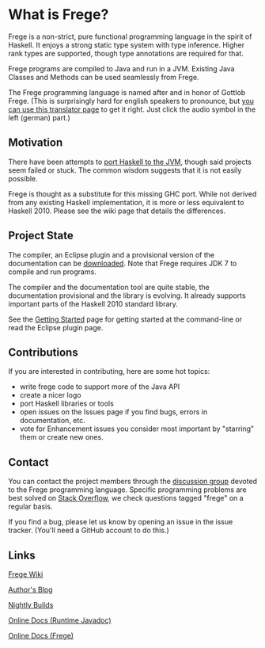 What is Frege?
==============

Frege is a non-strict, pure functional programming language in the spirit of Haskell. It enjoys a strong static type system with type inference. Higher rank types are supported, though type annotations are required for that.

Frege programs are compiled to Java and run in a JVM. Existing Java Classes and Methods can be used seamlessly from Frege.

The Frege programming language is named after and in honor of Gottlob Frege. (This is surprisingly hard for english speakers to pronounce, but [you can use this translator page](http://translate.google.de/#de/en/Frege) to get it right. Just click the audio symbol in the left (german) part.)

Motivation
----------

There have been attempts to [port Haskell to the JVM](http://www.haskell.org/haskellwiki/GHC/FAQ#Why_isn.27t_GHC_available_for_.NET_or_on_the_JVM.3F), though said projects seem failed or stuck. The common wisdom suggests that it is not easily possible.

Frege is thought as a substitute for this missing GHC port. While not derived from any existing Haskell implementation, it is more or less equivalent to Haskell 2010. Please see the wiki page that details the differences.

Project State
-------------

The compiler, an Eclipse plugin and a provisional version of the documentation can be [downloaded](http://code.google.com/p/frege/downloads/list). Note that Frege requires JDK 7 to compile and run programs.

The compiler and the documentation tool are quite stable, the documentation provisional and the library is evolving. It already supports important parts of the Haskell 2010 standard library.

See the [Getting Started](https://github.com/Frege/frege/wiki/Getting-Started) page for getting started at the command-line or read the Eclipse plugin page.

Contributions
-------------

If you are interested in contributing, here are some hot topics:

* write frege code to support more of the Java API
* create a nicer logo
* port Haskell libraries or tools
* open issues on the Issues page if you find bugs, errors in documentation, etc.
* vote for Enhancement issues you consider most important by "starring" them or create new ones.

Contact
-------

You can contact the project members through the
[discussion group](http://groups.google.com/group/frege-programming-language)
devoted to the Frege programming language.
Specific programming problems are best solved on
[Stack Overflow](http://stackoverflow.com/questions/tagged/frege),
we check questions tagged "frege" on a regular basis.

If you find a bug, please let us know by opening an issue in the issue tracker.
(You'll need a GitHub account to do this.)

Links
----

[Frege Wiki](https://github.com/Frege/frege/wiki/_pages)

[Author's Blog](http://fregepl.blogspot.com/)

[Nightly Builds](http://jenkins.jamestastic.com/job/frege/)

[Online Docs (Runtime Javadoc)](http://jamestastic.com/frege-doc/)

[Online Docs (Frege)](http://jamestastic.com/frege-doc/frege/)
